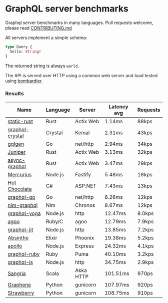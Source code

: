 <!-- README.md is generated from README.ecr, do not edit -->

# GraphQL server benchmarks

Graphql server benchmarks in many languages. Pull requests welcome, please read [CONTRIBUTING.md](CONTRIBUTING.md)

All servers implement a simple schema:

```graphql
type Query {
  hello: String!
}
```

The returned string is always `world`.

The API is served over HTTP using a common web server and load tested using [bombardier](https://github.com/codesenberg/bombardier).

### Results

| Name                          | Language      | Server          | Latency avg      | Requests      |
| ----------------------------  | ------------- | --------------- | ---------------- | ------------- |
| [static-rust](https://actix.rs/) | Rust | Actix Web | 1.14ms | 88kps |
| [graphql-crystal](https://github.com/graphql-crystal/graphql) | Crystal | Kemal | 2.31ms | 43kps |
| [gqlgen](https://github.com/99designs/gqlgen) | Go | net/http | 2.94ms | 34kps |
| [Juniper](https://github.com/graphql-rust/juniper) | Rust | Actix Web | 3.13ms | 32kps |
| [async-graphql](https://github.com/async-graphql/async-graphql) | Rust | Actix Web | 3.47ms | 29kps |
| [Mercurius](https://github.com/mercurius-js/mercurius) | Node.js | Fastify | 5.48ms | 18kps |
| [Hot Chocolate](https://github.com/ChilliCream/hotchocolate) | C# | ASP.NET | 7.43ms | 13kps |
| [graphql-go](https://github.com/graphql-go/graphql) | Go | net/http | 8.26ms | 12kps |
| [nim-graphql](https://github.com/status-im/nim-graphql) | Nim | Chronos | 8.67ms | 12kps |
| [graphql-yoga](https://github.com/dotansimha/graphql-yoga) | Node.js | http | 12.47ms | 8.0kps |
| [agoo](https://github.com/ohler55/agoo) | Ruby/C | agoo | 12.79ms | 7.9kps |
| [graphql-jit](https://github.com/zalando-incubator/graphql-jit) | Node.js | http | 13.85ms | 7.2kps |
| [Absinthe](https://github.com/absinthe-graphql/absinthe) | Elixir | Phoenix | 19.38ms | 5.2kps |
| [apollo](https://github.com/apollographql/apollo-server) | Node.js | Express | 24.32ms | 4.1kps |
| [graphql-ruby](https://github.com/rmosolgo/graphql-ruby) | Ruby | Puma | 40.10ms | 3.2kps |
| [graphql-js](https://github.com/graphql/graphql-js) | Node.js | http | 34.75ms | 2.9kps |
| [Sangria](https://github.com/sangria-graphql/sangria) | Scala | Akka HTTP | 101.51ms | 970ps |
| [Graphene](https://github.com/graphql-python/graphene) | Python | gunicorn | 107.97ms | 920ps |
| [Strawberry](https://github.com/strawberry-graphql/strawberry) | Python | gunicorn | 108.75ms | 910ps |
